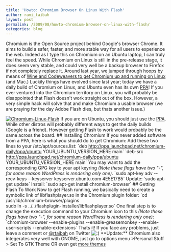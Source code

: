 ```yaml
---
title: 'Howto: Chromium Browser On Linux With Flash'
author: rami_taibah
layout: post
permalink: /2009/08/howto-chromium-browser-on-linux-with-flash/
categories: blog
---
```

Chromium is the Open Source project behind Google's browser Chrome. It aims to build a safer, faster, and more stable way for all  users to experience the web. Indeed as I type this on Chromium on an Ubuntu laptop, I can truly feel the speed. While Chromium on Linux is still in the pre-release stage, it does seem very stable, and could very well be a backup browser to Firefox if not completely replace it.
Around last year, we jumped through hoops by means of [Wine and Codeweavers to get Chromium up and running on Linux](/blog/linuxhowto/chromium-googles-browser-on-linux-and-mac/) (and Mac.) Luckily things have evolved since last year; today we have a daily build of Chromium on Linux, and Ubuntu even has its own [PPA](https://launchpad.net/~chromium-daily/+archive/ppa)!
If you ever ventured into the Chromium territory on Linux, you will probably be disappointed that Flash doesn't work straight out of the box. However, a very simple hack will solve that and make Chromium a usable browser (we are praying for the day Adobe Flash dies, but thats another issue.)

[![Chromium-Linux-Flash](/blog/wp-content/uploads/2009/08/Chromium-Linux-Flash1-1024x640.png)](http://192.168.1.33/blog2/wp-content/uploads/2009/08/Chromium-Linux-Flash1.png)
If you are on Ubuntu, you should just use the [PPA](https://launchpad.net/~chromium-daily/+archive/ppa). While other distros will probably different ways to get the daily builds (Google is a friend). However getting Flash to work would probably be the same across the board.
\#\# Installing Chromium
If you never added software from a PPA, here is what you should do to get Chromium:
Add these two lines to your /etc/apt/sources.list: 
\`deb http://ppa.launchpad.net/chromium-daily/ppa/ubuntu YOUR\_UBUNTU\_VERSION\_HERE main\` 
\`deb-src http://ppa.launchpad.net/chromium-daily/ppa/ubuntu YOUR\_UBUNTU\_VERSION\_HERE main\`
You may want to add the corresponding GPG key to your apt keyring _(Note these flags have two "-", for some reason WordPress is rendering only one)_. 
\`sudo apt-key adv --recv-keys --keyserver keyserver.ubuntu.com 4E5E17B5\`
Update: 
\`sudo apt-get update\`
Install: 
\`sudo apt-get install chromium-browser\`
\#\# Getting Flash To Work
Now to get Flash running, we basically need to create a symbolic link of libflashplayer.so in the Chromium plugin folder: 
\`cd /usr/lib/chromium-browser/plugins  
sudo ln -s ../../flashplugin-installer/libflashplayer.so\`
One final step is to change the execution command to your Chromium icon to this _(Note these flags have two "-", for some reason WordPress is rendering only one)_: 
\`chromium-browser --enable-plugins --enable-greasemonkey --enable-user-scripts --enable-extensions\`
Thats it! If you face any problems, just leave a comment or [@rtaibah](http://twitter.com/rtaibah) on Twitter ![:)](http://192.168.1.2/blog2/wp-includes/images/smilies/icon_smile.gif)
\*\*Update:\*\* Chromium also integerates very well with GNOME, just go to options menu \>Personal Stuff \> Set To GTK Theme OR even get [more themes](https://tools.google.com/chrome/intl/en/themes/index.html)